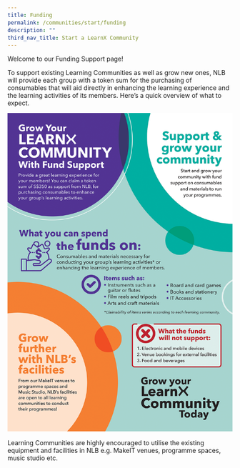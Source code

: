```yaml
---
title: Funding
permalink: /communities/start/funding
description: ""
third_nav_title: Start a LearnX Community
---
```

<style type="text/css">
/* Links */
.content a { color: #322987; }
.content a:focus,
.content a:hover { color: #28216c; }

/* Button Outline */
.bp-button { padding-left: 1.5rem; padding-right: 1.5rem; }
.bp-button.is-primary-outline { border: 1px solid #322987; color: #322987; background-color: transparent; text-decoration: none; }
.bp-button.is-primary-outline:focus,
.bp-button.is-primary-outline:hover { border: 1px solid #322987; color: #cff2e8; background-color: #322987; text-decoration: none; }

/* Responsive Iframe */
.responsive-iframe { position: absolute; top: 0; left: 0; bottom: 0; right: 0; width: 100%; height: 100%; }
.responsive-iframe-container { position: relative; overflow: hidden; width: 100%; }
.responsive-iframe-container.ratio-16by9 { padding-top: 56.25%; }
.responsive-iframe-container.ratio-4by3 { padding-top: 75%; }
.responsive-iframe-container.ratio-3by2 { padding-top: 66.66%; }
.responsive-iframe-container.ratio-1by1 { padding-top: 100%; }
</style>
Welcome to our Funding Support page!

To support existing Learning Communities as well as grow new ones, NLB will provide each group with a token sum for the purchasing of consumables that will aid directly in enhancing the learning experience and the learning activities of its members. Here’s a quick overview of what to expect.

![Alt text for image on Isomer site](/images/learning-communities/2%20LEARNX-Community-Funding.png)

Learning Communities are highly encouraged to utilise the existing equipment and facilities in NLB e.g. MakeIT venues, programme spaces, music studio etc.